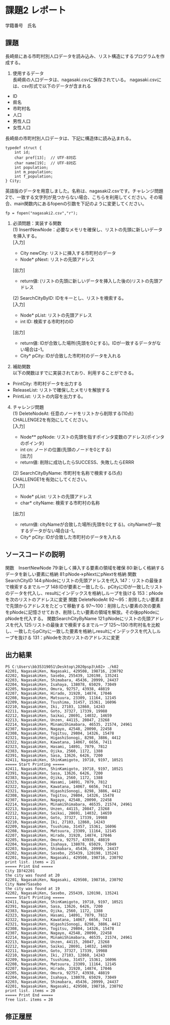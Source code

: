 # 課題2 レポート
学籍番号　氏名


## 課題
長崎県にある市町村別人口データを読み込み、リスト構造にするプログラムを作成する。

1. 使用するデータ  
長崎県の人口データは、nagasaki.csvに保存されている。
nagasaki.csvには、csv形式で以下のデータが含まれる
- ID
- 県名
- 市町村名
- 人口
- 男性人口
- 女性人口

長崎県の市町村別人口データは、下記に構造体に読み込まれる。
```
typedef struct {
    int id;
    char pref[13];  // UTF-8対応
    char name[19];  // UTF-8対応
    int population;
    int m_population;
    int f_population;
} City;
```

英語版のデータを用意しました。名称は、nagasaki2.csvです。チャレンジ問題2で、一致する文字列が見つからない場合、こちらを利用してください。その場合、main関数内にあるfopenの引数を下記のように変更してください。
```    
fp = fopen("nagasaki2.csv","r");
```


1. 必須問題：実装する関数  
(1) InsertNewNode：必要なメモリを確保し、リストの先頭に新しいデータを挿入する。  
    [入力]
    - City newCity: リストに挿入する市町村のデータ
    - Node* pNext: リストの先頭アドレス  

    [出力]  
    - return値: (リストの先頭に新しいデータを挿入した後の)リストの先頭アドレス

    (2) SearchCityByID: IDをキーとし、リストを検索する。  
    [入力]  
    - Node* pList: リストの先頭アドレス
    - int ID: 検索する市町村のID 
    
    [出力]  
    - return値: IDが合致した場所(先頭を0とする)。IDが一致するデータがない場合は-1。  
    - City* pCity: IDが合致した市町村のデータを入れる

3. 補助関数  
以下の関数はすでに実装されており、利用することができる。  
- PrintCity: 市町村データを出力する
- ReleaseList: リストで確保したメモリを解放する
- PrintList: リストの内容を出力する。

4. チャレンジ問題  
(1) DeleteNodeAt: 任意のノードをリストから削除する(10点)  
CHALLENGE2を有効にしてください。  
    [入力]  
    - Node** ppNode: リストの先頭を指すポインタ変数のアドレス(ポインタのポインタ)  
    - int cn: ノードの位置(先頭のノードを0とする)  
    [出力]  
    - return値: 削除に成功したらSUCCESS、失敗したらERRR  

    (2) SearchCityByName: 市町村を名称で検索する(5点)  
    CHALLENGE1を有効にしてください。  
    [入力]
    - Node* pList: リストの先頭アドレス
    - char* cityName: 検索する市町村の名称

    [出力]  
    - return値: cityNameが合致した場所(先頭を0とする)。cityNameが一致するデータがない場合は-1。
    - City* pCity: IDが合致した市町村のデータを入れる

## ソースコードの説明
関数　InsertNewNode
79:新しく挿入する要素の領域を確保
80:新しく格納するデータを新しい要素に格納
81:pNode->pNextにpNextを格納
関数　SearchCityID
144:pNodeにリストの先頭アドレスを代入
147：リストの最後まで検索するまでループ
148:IDが要素と一致したら、pCityにIDが一致したリストのデータを代入し、resultにインデックスを格納しループを抜ける
153：pNodeを次のリストのアドレスに変更
関数 DeleteNodeAt
92～95：削除したい要素まで先頭からアドレスをたどって移動する
97～100：削除したい要素の次の要素をpNodeに記憶させておき、削除したい要素の領域を解放。その後ppNodeにpNodeを代入する。
関数SearchCityByName
121:pNodeにリストの先頭アドレスを代入
125:リストの最後まで検索するまでループ
125～130:市町村名を比較し、一致したらpCityに一致した要素を格納しresultにインデックスを代入しループを抜ける
131：pNodeを次のリストのアドレスに変更
## 出力結果

```
PS C:\Users\bb35319051\Desktop\2020psp3\k02> ./k02
42201, NagasakiKen, Nagasaki, 429508, 198716, 230792
42202, NagasakiKen, Sasebo, 255439, 120198, 135241
42203, NagasakiKen, Shimabara, 45436, 20999, 24437
42204, NagasakiKen, Isahaya, 138078, 65029, 73049
42205, NagasakiKen, Omura, 92757, 43938, 48819
42207, NagasakiKen, Hirado, 31920, 14874, 17046
42208, NagasakiKen, Matsuura, 23309, 11164, 12145
42209, NagasakiKen, Tsushima, 31457, 15361, 16096
42210, NagasakiKen, Iki, 27103, 12860, 14243
42211, NagasakiKen, Goto, 37327, 17339, 19988
42212, NagasakiKen, Saikai, 28691, 14032, 14659
42213, NagasakiKen, Unzen, 44115, 20847, 23268
42214, NagasakiKen, MinamiShimabara, 46535, 21574, 24961
42307, NagasakiKen, Nagayo, 42548, 20090, 22458
42308, NagasakiKen, Togitsu, 29804, 14326, 15478
42321, NagasakiKen, HigashiSonogi, 8298, 3886, 4412
42322, NagasakiKen, Kawatana, 14067, 6656, 7411
42323, NagasakiKen, Hasami, 14891, 7079, 7812
42383, NagasakiKen, Ojika, 2560, 1172, 1388
42391, NagasakiKen, Sasa, 13626, 6426, 7200
42411, NagasakiKen, ShinKamigoto, 19718, 9197, 10521
===== Start Printing =====
42411, NagasakiKen, ShinKamigoto, 19718, 9197, 10521
42391, NagasakiKen, Sasa, 13626, 6426, 7200
42383, NagasakiKen, Ojika, 2560, 1172, 1388
42323, NagasakiKen, Hasami, 14891, 7079, 7812
42322, NagasakiKen, Kawatana, 14067, 6656, 7411
42321, NagasakiKen, HigashiSonogi, 8298, 3886, 4412
42308, NagasakiKen, Togitsu, 29804, 14326, 15478
42307, NagasakiKen, Nagayo, 42548, 20090, 22458
42214, NagasakiKen, MinamiShimabara, 46535, 21574, 24961
42213, NagasakiKen, Unzen, 44115, 20847, 23268
42212, NagasakiKen, Saikai, 28691, 14032, 14659
42211, NagasakiKen, Goto, 37327, 17339, 19988
42210, NagasakiKen, Iki, 27103, 12860, 14243
42209, NagasakiKen, Tsushima, 31457, 15361, 16096
42208, NagasakiKen, Matsuura, 23309, 11164, 12145
42207, NagasakiKen, Hirado, 31920, 14874, 17046
42205, NagasakiKen, Omura, 92757, 43938, 48819
42204, NagasakiKen, Isahaya, 138078, 65029, 73049
42203, NagasakiKen, Shimabara, 45436, 20999, 24437
42202, NagasakiKen, Sasebo, 255439, 120198, 135241
42201, NagasakiKen, Nagasaki, 429508, 198716, 230792
print list. items = 21
===== Print End =====
City ID?42201
the city was found at 20
42201, NagasakiKen, Nagasaki, 429508, 198716, 230792
City Name?Sasebo
the city was found at 19
42202, NagasakiKen, Sasebo, 255439, 120198, 135241
===== Start Printing =====
42411, NagasakiKen, ShinKamigoto, 19718, 9197, 10521
42391, NagasakiKen, Sasa, 13626, 6426, 7200
42383, NagasakiKen, Ojika, 2560, 1172, 1388
42323, NagasakiKen, Hasami, 14891, 7079, 7812
42322, NagasakiKen, Kawatana, 14067, 6656, 7411
42321, NagasakiKen, HigashiSonogi, 8298, 3886, 4412
42308, NagasakiKen, Togitsu, 29804, 14326, 15478
42307, NagasakiKen, Nagayo, 42548, 20090, 22458
42214, NagasakiKen, MinamiShimabara, 46535, 21574, 24961
42213, NagasakiKen, Unzen, 44115, 20847, 23268
42212, NagasakiKen, Saikai, 28691, 14032, 14659
42211, NagasakiKen, Goto, 37327, 17339, 19988
42210, NagasakiKen, Iki, 27103, 12860, 14243
42209, NagasakiKen, Tsushima, 31457, 15361, 16096
42208, NagasakiKen, Matsuura, 23309, 11164, 12145
42207, NagasakiKen, Hirado, 31920, 14874, 17046
42205, NagasakiKen, Omura, 92757, 43938, 48819
42204, NagasakiKen, Isahaya, 138078, 65029, 73049
42203, NagasakiKen, Shimabara, 45436, 20999, 24437
42201, NagasakiKen, Nagasaki, 429508, 198716, 230792
print list. items = 20
===== Print End =====
free list. items = 20
```

## 修正履歴

